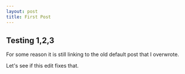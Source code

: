 ```yaml
---
layout: post
title: First Post
---
```


## Testing 1,2,3

For some reason it is still linking to the old default post that I overwrote.

Let's see if this edit fixes that.

